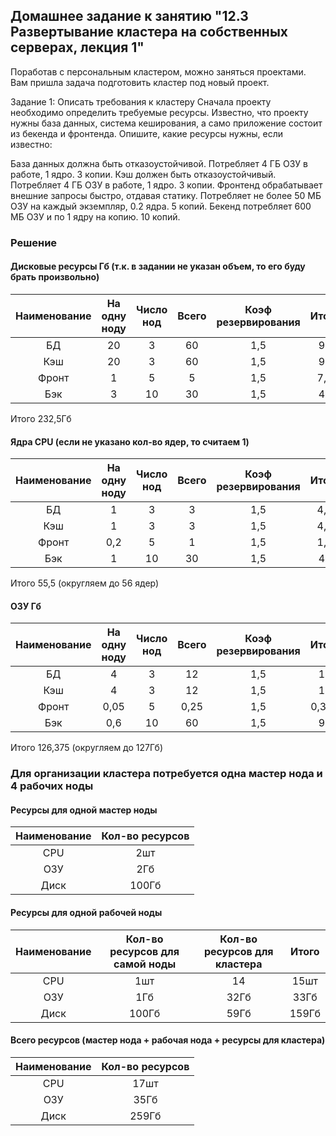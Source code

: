 ## Домашнее задание к занятию "12.3 Развертывание кластера на собственных серверах, лекция 1"

Поработав с персональным кластером, можно заняться проектами. Вам пришла задача подготовить кластер под новый проект.

Задание 1: Описать требования к кластеру
Сначала проекту необходимо определить требуемые ресурсы. Известно, что проекту нужны база данных, система кеширования, а само приложение состоит из бекенда и фронтенда. Опишите, какие ресурсы нужны, если известно:

База данных должна быть отказоустойчивой. Потребляет 4 ГБ ОЗУ в работе, 1 ядро. 3 копии.
Кэш должен быть отказоустойчивый. Потребляет 4 ГБ ОЗУ в работе, 1 ядро. 3 копии.
Фронтенд обрабатывает внешние запросы быстро, отдавая статику. Потребляет не более 50 МБ ОЗУ на каждый экземпляр, 0.2 ядра. 5 копий.
Бекенд потребляет 600 МБ ОЗУ и по 1 ядру на копию. 10 копий.

### Решение

#### Дисковые ресурсы Гб (т.к. в задании не указан объем, то его буду брать произвольно)
|Наименование|	На одну ноду|	Число нод|	Всего|	Коэф резервирования|	Итого|
|:---:|:---:|:---:|:---:|:---:|:---:|
|БД|20|3|60|1,5|90|
|Кэш|20|3|60|1,5|90|
|Фронт|1|5|5|1,5|7,5|
|Бэк|3|10|30|1,5|45|
Итого 232,5Гб

#### Ядра CPU (если не указано кол-во ядер, то считаем 1)
|Наименование|	На одну ноду|	Число нод|	Всего|	Коэф резервирования|	Итого|
|:---:|:---:|:---:|:---:|:---:|:---:|
|БД|1|3|3|1,5|4,5|
|Кэш|1|3|3|1,5|4,5|
|Фронт|0,2|5|1|1,5|1,5|
|Бэк|1|10|30|1,5|45|

Итого 55,5 (округляем до 56 ядер)

#### ОЗУ Гб
|Наименование|	На одну ноду|	Число нод|	Всего|	Коэф резервирования|	Итого|
|:---:|:---:|:---:|:---:|:---:|:---:|
|БД|4|3|12|1,5|18|
|Кэш|4|3|12|1,5|18|
|Фронт|0,05|5|0,25|1,5|0,375|
|Бэк|0,6|10|60|1,5|90|

Итого 126,375 (округляем до 127Гб)

### Для организации кластера потребуется одна мастер нода и 4 рабочих ноды 

#### Ресурсы для одной мастер ноды
|Наименование|Кол-во ресурсов|
|:---:|:---:|
CPU|2шт|
ОЗУ|2Гб|
Диск|100Гб|

#### Ресурсы для одной рабочей ноды 
|Наименование|Кол-во ресурсов для самой ноды |Кол-во ресурсов для кластера|	Итого|
|:---:|:---:|:---:|:---:|
CPU|1шт|14|15шт
ОЗУ|1Гб|32Гб|33Гб
Диск|100Гб|59Гб|159Гб

#### Всего ресурсов (мастер нода + рабочая нода + ресурсы для кластера)
|Наименование|Кол-во ресурсов|
|:---:|:---:|
CPU|17шт|
ОЗУ|35Гб|
Диск|259Гб|